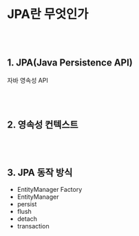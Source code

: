 # JPA란 무엇인가
<br/><br/>

## 1. JPA(Java Persistence API)
자바 영속성 API 


<br/><br/>

## 2. 영속성 컨텍스트


<br/><br/>


## 3. JPA 동작 방식
* EntityManager Factory
* EntityManager
* persist
* flush
* detach
* transaction


<br/><br/>
